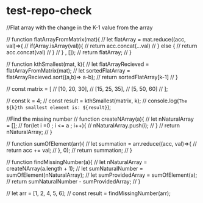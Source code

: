 # test-repo-check

//Flat array with the change in the K-1 value from the array 

// function flatArrayFromMatrix(mat){
//     let flatArray = mat.reduce((acc, val)=>{
//         if(Array.isArray(val)){
//             return acc.concat(...val)
//         } else {
//             return acc.concat(val)
//         }
//     } , []);
//     return flatArray;
// }

// function kthSmallest(mat, k){
//     let flatArrayRecieved = flatArrayFromMatrix(mat);
//     let sortedFlatArray = flatArrayRecieved.sort((a,b)=> a-b);
//     return sortedFlatArray[k-1]
// }


// const matrix = [
//     [10, 20, 30],
//     [15, 25, 35],
//     [5,  50, 60]
//   ];
  
//   const k = 4; 
//   const result = kthSmallest(matrix, k);
//   console.log(`The ${k}th smallest element is: ${result}`);




//Find the missing number 
// function createNArray(a){
//   let nNaturalArray = [];
//   for(let i =0 ; i <= a ; i++){
//     nNaturalArray.push(i);
//   }
//   return nNaturalArray;
// }

// function sumOfElement(arr){
//     let summation = arr.reduce((acc, val)=>{
//        return acc += val;
//     }, 0);
//     return summation;
// }

// function findMissingNumber(a){
//    let nNaturalArray = createNArray(a.length + 1);
//    let sumNaturalNumber = sumOfElement(nNaturalArray);
//    let sumProvidedArray = sumOfElement(a);
//    return sumNaturalNumber - sumProvidedArray;
// }

// let arr = [1, 2, 4, 5, 6];
// const result = findMissingNumber(arr);



